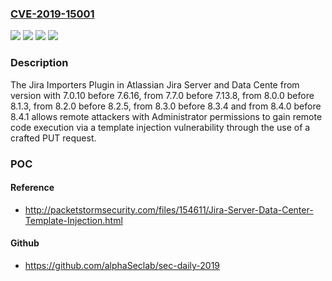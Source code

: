 ### [CVE-2019-15001](https://cve.mitre.org/cgi-bin/cvename.cgi?name=CVE-2019-15001)
![](https://img.shields.io/static/v1?label=Product&message=Jira%20Data%20Center&color=blue)
![](https://img.shields.io/static/v1?label=Product&message=Jira%20Server&color=blue)
![](https://img.shields.io/static/v1?label=Version&message=%3E%3D%207.0.10%20&color=brighgreen)
![](https://img.shields.io/static/v1?label=Vulnerability&message=Template%20injection&color=brighgreen)

### Description

The Jira Importers Plugin in Atlassian Jira Server and Data Cente from version with 7.0.10 before 7.6.16, from 7.7.0 before 7.13.8, from 8.0.0 before 8.1.3, from 8.2.0 before 8.2.5, from 8.3.0 before 8.3.4 and from 8.4.0 before 8.4.1 allows remote attackers with Administrator permissions to gain remote code execution via a template injection vulnerability through the use of a crafted PUT request.

### POC

#### Reference
- http://packetstormsecurity.com/files/154611/Jira-Server-Data-Center-Template-Injection.html

#### Github
- https://github.com/alphaSeclab/sec-daily-2019

